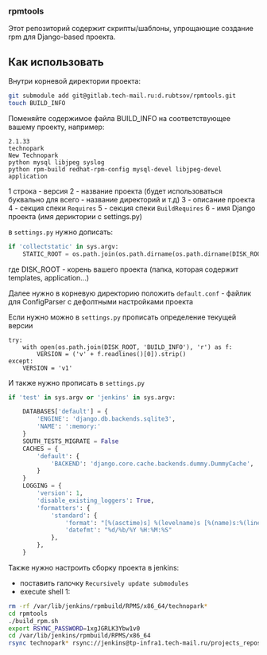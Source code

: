 ### rpmtools

Этот репозиторий содержит скрипты/шаблоны, упрощающие создание rpm для Django-based проекта.

## Как использовать

Внутри корневой директории проекта:

```bash
git submodule add git@gitlab.tech-mail.ru:d.rubtsov/rpmtools.git
touch BUILD_INFO
```

Поменяйте содержимое файла BUILD_INFO на соответствующее вашему проекту, например:

```
2.1.33
technopark
New Technopark
python mysql libjpeg syslog
python rpm-build redhat-rpm-config mysql-devel libjpeg-devel
application
```

1 строка - версия
2 - название проекта (будет использоваться буквально для всего - название директорий и т.д)
3 - описание проекта
4 - секция спеки `Requires`
5 - секция спеки `BuildRequires`
6 - имя Django проекта (имя дериктории с settings.py)

в `settings.py` нужно дописать:

```python
if 'collectstatic' in sys.argv:
    STATIC_ROOT = os.path.join(os.path.dirname(os.path.dirname(DISK_ROOT)), 'collected_static')
```

где DISK_ROOT - корень вашего проекта (папка, которая содержит templates, application...)

Далее нужно в корневую директорию положить `default.conf` - файлик для ConfigParser с дефолтными настройками проекта

Если нужно можно в `settings.py` прописать определение текущей версии

```
try:
    with open(os.path.join(DISK_ROOT, 'BUILD_INFO'), 'r') as f:
        VERSION = ('v' + f.readlines()[0]).strip()
except:
    VERSION = 'v1'
```

И также нужно прописать в `settings.py`

```python
if 'test' in sys.argv or 'jenkins' in sys.argv:

    DATABASES['default'] = {
        'ENGINE': 'django.db.backends.sqlite3',
        'NAME': ':memory:'
    }
    SOUTH_TESTS_MIGRATE = False
    CACHES = {
        'default': {
            'BACKEND': 'django.core.cache.backends.dummy.DummyCache',
        }
    }
    LOGGING = {
        'version': 1,
        'disable_existing_loggers': True,
        'formatters': {
            'standard': {
                'format': "[%(asctime)s] %(levelname)s [%(name)s:%(lineno)s] %(message)s",
                'datefmt': "%d/%b/%Y %H:%M:%S"
            },
        },
    }
```


Также нужно настроить сборку проекта в jenkins:

* поставить галочку `Recursively update submodules`
* execute shell 1:

```bash
rm -rf /var/lib/jenkins/rpmbuild/RPMS/x86_64/technopark*
cd rpmtools
./build_rpm.sh
export RSYNC_PASSWORD=1xgJGRLK3Ybw1v0
cd /var/lib/jenkins/rpmbuild/RPMS/x86_64
rsync technopark* rsync://jenkins@tp-infra1.tech-mail.ru/projects_repos
```




